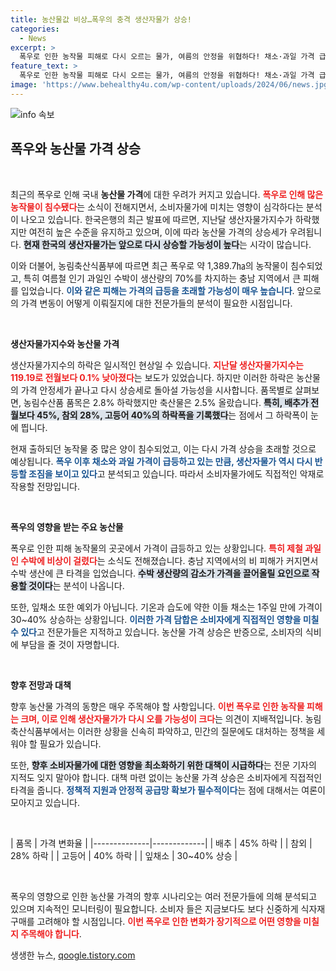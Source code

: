 ```yaml
---
title: 농산물값 비상…폭우의 충격 생산자물가 상승!
categories:
  - News
excerpt: >
  폭우로 인한 농작물 피해로 다시 오르는 물가, 여름의 안정을 위협하다! 채소·과일 가격 급등 상황, 수박 수급 비상! 생산자물가 반등 예고! 클릭해서 자세한 내용 확인하세요!
feature_text: >
  폭우로 인한 농작물 피해로 다시 오르는 물가, 여름의 안정을 위협하다! 채소·과일 가격 급등 상황, 수박 수급 비상! 생산자물가 반등 예고! 클릭해서 자세한 내용 확인하세요!
image: 'https://www.behealthy4u.com/wp-content/uploads/2024/06/news.jpg'
---
```


<p><img src="https://www.behealthy4u.com/wp-content/uploads/2024/06/news.jpg" alt="info 속보" /></p>

<h2 data-ke-size="size26">폭우와 농산물 가격 상승</h2>

<p data-ke-size="size16">&nbsp;</p>

<p>최근의 폭우로 인해 국내 <b>농산물 가격</b>에 대한 우려가 커지고 있습니다. <b><span style="color: #ee2323;">폭우로 인해 많은 농작물이 침수됐다</span></b>는 소식이 전해지면서, 소비자물가에 미치는 영향이 심각하다는 분석이 나오고 있습니다. 한국은행의 최근 발표에 따르면, 지난달 생산자물가지수가 하락했지만 여전히 높은 수준을 유지하고 있으며, 이에 따라 농산물 가격의 상승세가 우려됩니다. <b><span style="background-color: #21538527;">현재 한국의 생산자물가는 앞으로 다시 상승할 가능성이 높다</span></b>는 시각이 많습니다.</p>

<p>이와 더불어, 농림축산식품부에 따르면 최근 폭우로 약 1,389.7㏊의 농작물이 침수되었고, 특히 여름철 인기 과일인 수박이 생산량의 70%를 차지하는 충남 지역에서 큰 피해를 입었습니다. <b><span style="color: #1a5490;">이와 같은 피해는 가격의 급등을 초래할 가능성이 매우 높습니다</span></b>. 앞으로의 가격 변동이 어떻게 이뤄질지에 대한 전문가들의 분석이 필요한 시점입니다.</p>

<p data-ke-size="size16">&nbsp;</p>

<p><b>생산자물가지수와 농산물 가격</b></p>

<p data-ke-size="size16"></p>

<p>생산자물가지수의 하락은 일시적인 현상일 수 있습니다. <b><span style="color: #ee2323;">지난달 생산자물가지수는 119.19로 전월보다 0.1% 낮아졌다</span></b>는 보도가 있었습니다. 하지만 이러한 하락은 농산물의 가격 안정세가 끝나고 다시 상승세로 돌아설 가능성을 시사합니다. 품목별로 살펴보면, 농림수산품 품목은 2.8% 하락했지만 축산물은 2.5% 올랐습니다. <b><span style="background-color: #21538527;">특히, 배추가 전월보다 45%, 참외 28%, 고등어 40%의 하락폭을 기록했다</span></b>는 점에서 그 하락폭이 눈에 띕니다.</p>

<p>현재 출하되던 농작물 중 많은 양이 침수되었고, 이는 다시 가격 상승을 초래할 것으로 예상됩니다. <b><span style="color: #1a5490;">폭우 이후 채소와 과일 가격이 급등하고 있는 만큼, 생산자물가 역시 다시 반등할 조짐을 보이고 있다</span></b>고 분석되고 있습니다. 따라서 소비자물가에도 직접적인 악재로 작용할 전망입니다.</p>

<p data-ke-size="size16">&nbsp;</p>

<p><b>폭우의 영향을 받는 주요 농산물</b></p>

<p data-ke-size="size16"></p>

<p>폭우로 인한 피해 농작물의 곳곳에서 가격이 급등하고 있는 상황입니다. <b><span style="color: #ee2323;">특히 제철 과일인 수박에 비상이 걸렸다</span></b>는 소식도 전해졌습니다. 충남 지역에서의 비 피해가 커지면서 수박 생산에 큰 타격을 입었습니다. <b><span style="background-color: #21538527;">수박 생산량의 감소가 가격을 끌어올릴 요인으로 작용할 것이다</span></b>는 분석이 나옵니다.</p>

<p>또한, 잎채소 또한 예외가 아닙니다. 기온과 습도에 약한 이들 채소는 1주일 만에 가격이 30~40% 상승하는 상황입니다. <b><span style="color: #1a5490;">이러한 가격 담합은 소비자에게 직접적인 영향을 미칠 수 있다</span></b>고 전문가들은 지적하고 있습니다. 농산물 가격 상승은 반증으로, 소비자의 식비에 부담을 줄 것이 자명합니다.</p>

<p data-ke-size="size16">&nbsp;</p>

<p><b>향후 전망과 대책</b></p>

<p data-ke-size="size16"></p>

<p>향후 농산물 가격의 동향은 매우 주목해야 할 사항입니다. <b><span style="color: #ee2323;">이번 폭우로 인한 농작물 피해는 크며, 이로 인해 생산자물가가 다시 오를 가능성이 크다</span></b>는 의견이 지배적입니다. 농림축산식품부에서는 이러한 상황을 신속히 파악하고, 민간의 질문에도 대처하는 정책을 세워야 할 필요가 있습니다.</p>

<p>또한, <b><span style="background-color: #21538527;">향후 소비자물가에 대한 영향을 최소화하기 위한 대책이 시급하다</span></b>는 전문 기자의 지적도 잊지 말아야 합니다. 대책 마련 없이는 농산물 가격 상승은 소비자에게 직접적인 타격을 줍니다. <b><span style="color: #1a5490;">정책적 지원과 안정적 공급망 확보가 필수적이다</span></b>는 점에 대해서는 여론이 모아지고 있습니다.</p>

<p data-ke-size="size16">&nbsp;</p>

<p>| 품목         | 가격 변화율 |
|--------------|-------------|
| 배추         | 45% 하락    |
| 참외         | 28% 하락    |
| 고등어       | 40% 하락    |
| 잎채소       | 30~40% 상승 |</p>

<p data-ke-size="size16">&nbsp;</p>

<p>폭우의 영향으로 인한 농산물 가격의 향후 시나리오는 여러 전문가들에 의해 분석되고 있으며 지속적인 모니터링이 필요합니다. 소비자 들은 지금보다도 보다 신중하게 식자재 구매를 고려해야 할 시점입니다. <b><span style="color: #ee2323;">이번 폭우로 인한 변화가 장기적으로 어떤 영향을 미칠지 주목해야 합니다</span></b>.</p>
생생한 뉴스, <a href="https://qoogle.tistory.com" rel="dofollow">qoogle.tistory.com</a>


